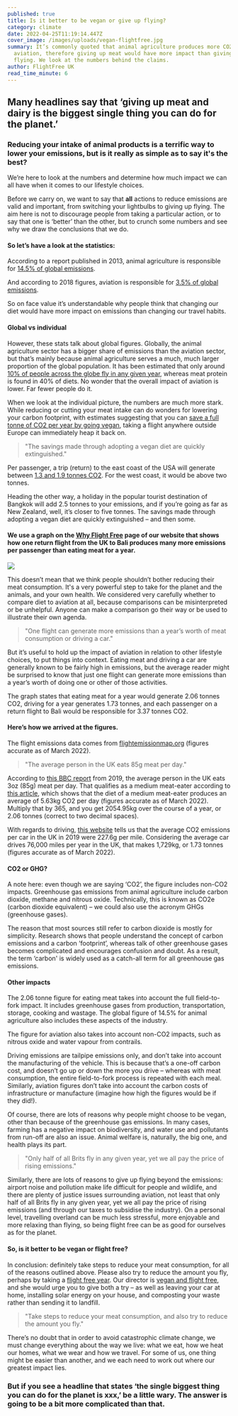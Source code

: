 ```yaml
---
published: true
title: Is it better to be vegan or give up flying?
category: climate
date: 2022-04-25T11:19:14.447Z
cover_image: /images/uploads/vegan-flightfree.jpg
summary: It’s commonly quoted that animal agriculture produces more CO2 than
  aviation, therefore giving up meat would have more impact than giving up
  flying. We look at the numbers behind the claims.
author: FlightFree UK
read_time_minute: 6
---
```

## Many headlines say that ‘giving up meat and dairy is the biggest single thing you can do for the planet.’

### Reducing your intake of animal products is a terrific way to lower your emissions, but is it really as simple as to say it's the best?

We’re here to look at the numbers and determine how much impact we can all have when it comes to our lifestyle choices. 

Before we carry on, we want to say that **all** actions to reduce emissions are valid and important, from switching your lightbulbs to giving up flying. The aim here is not to discourage people from taking a particular action, or to say that one is ‘better’ than the other, but to crunch some numbers and see why we draw the conclusions that we do.

#### So let’s have a look at the statistics:

According to a report published in 2013, animal agriculture is responsible for [14.5% of global emissions](https://www.fao.org/3/i3437e/i3437e.pdf).

And according to 2018 figures, aviation is responsible for [3.5% of global emissions](https://www.carbonbrief.org/guest-post-calculating-the-true-climate-impact-of-aviation-emissions).

So on face value it’s understandable why people think that changing our diet would have more impact on emissions than changing our travel habits.

#### Global vs individual

However, these stats talk about global figures. Globally, the animal agriculture sector has a bigger share of emissions than the aviation sector, but that’s mainly because animal agriculture serves a much, much larger proportion of the global population. It has been estimated that only around [10% of people across the globe fly in any given year](https://tanjent-energy.com/blog/1-of-people-cause-half-of-global-aviation-emissions-study/), whereas meat protein is found in 40% of diets. No wonder that the overall impact of aviation is lower. Far fewer people do it. 

When we look at the individual picture, the numbers are much more stark. While reducing or cutting your meat intake can do wonders for lowering your carbon footprint, with estimates suggesting that you can [save a full tonne of CO2 per year by going vegan](https://www.ncbi.nlm.nih.gov/pmc/articles/PMC4372775/), taking a flight anywhere outside Europe can immediately heap it back on.

> "The savings made through adopting a vegan diet are quickly extinguished."

Per passenger, a trip (return) to the east coast of the USA will generate between [1.3 and 1.9 tonnes CO2](https://flightemissionmap.org/). For the west coast, it would be above two tonnes. 

Heading the other way, a holiday in the popular tourist destination of Bangkok will add 2.5 tonnes to your emissions, and if you’re going as far as New Zealand, well, it’s closer to five tonnes. The savings made through adopting a vegan diet are quickly extinguished – and then some.

#### We use a graph on the [Why Flight Free](https://flightfree.co.uk/why_flight_free/) page of our website that shows how one return flight from the UK to Bali produces many more emissions per passenger than eating meat for a year. 

![](/images/uploads/bar_chart.jpg)

This doesn’t mean that we think people shouldn’t bother reducing their meat consumption. It's a very powerful step to take for the planet and the animals, and your own health. We considered very carefully whether to compare diet to aviation at all, because comparisons can be misinterpreted or be unhelpful. Anyone can make a comparison go their way or be used to illustrate their own agenda. 

> "One flight can generate more emissions than a year’s worth of meat consumption or driving a car."

But it’s useful to hold up the impact of aviation in relation to other lifestyle choices, to put things into context. Eating meat and driving a car are generally known to be fairly high in emissions, but the average reader might be surprised to know that just one flight can generate more emissions than a year’s worth of doing one or other of those activities.

The graph states that eating meat for a year would generate 2.06 tonnes CO2, driving for a year generates 1.73 tonnes, and each passenger on a return flight to Bali would be responsible for 3.37 tonnes CO2. 

#### Here’s how we arrived at the figures.

The flight emissions data comes from [flightemissionmap.org](http://flightemissionmap.org) (figures accurate as of March 2022). 

> "The average person in the UK eats 85g meat per day."

According to [this BBC report](https://www.bbc.co.uk/news/explainers-59232599) from 2019, the average person in the UK eats 3oz (85g) meat per day. That qualifies as a medium meat-eater according to [this article](https://www.ncbi.nlm.nih.gov/pmc/articles/PMC4372775/), which shows that the diet of a medium meat-eater produces an average of 5.63kg CO2 per day (figures accurate as of March 2022). Multiply that by 365, and you get 2054.95kg over the course of a year, or 2.06 tonnes (correct to two decimal spaces).

With regards to driving, [this website](https://www.nimblefins.co.uk/average-co2-emissions-car-uk) tells us that the average CO2 emissions per car in the UK in 2019 were 227.6g per mile. Considering the average car drives 76,000 miles per year in the UK, that makes 1,729kg, or 1.73 tonnes (figures accurate as of March 2022). 

#### CO2 or GHG? 

A note here: even though we are saying ‘CO2’, the figure includes non-CO2 impacts. Greenhouse gas emissions from animal agriculture include carbon dioxide, methane and nitrous oxide. Technically, this is known as CO2e (carbon dioxide equivalent) – we could also use the acronym GHGs (greenhouse gases). 

The reason that most sources still refer to carbon dioxide is mostly for simplicity. Research shows that people understand the concept of carbon emissions and a carbon ‘footprint’, whereas talk of other greenhouse gases becomes complicated and encourages confusion and doubt. As a result, the term ‘carbon' is widely used as a catch-all term for all greenhouse gas emissions.

#### Other impacts

The 2.06 tonne figure for eating meat takes into account the full field-to-fork impact. It includes greenhouse gases from production, transportation, storage, cooking and wastage. The global figure of 14.5% for animal agriculture also includes these aspects of the industry. 

The figure for aviation also takes into account non-CO2 impacts, such as nitrous oxide and water vapour from contrails. 

Driving emissions are tailpipe emissions only, and don’t take into account the manufacturing of the vehicle. This is because that’s a one-off carbon cost, and doesn’t go up or down the more you drive – whereas with meat consumption, the entire field-to-fork process is repeated with each meal. Similarly, aviation figures don’t take into account the carbon costs of infrastructure or manufacture (imagine how high the figures would be if they did!).

Of course, there are lots of reasons why people might choose to be vegan, other than because of the greenhouse gas emissions. In many cases, farming has a negative impact on biodiversity, and water use and pollutants from run-off are also an issue. Animal welfare is, naturally, the big one, and health plays its part. 

> "Only half of all Brits fly in any given year, yet we all pay the price of rising emissions."

Similarly, there are lots of reasons to give up flying beyond the emissions: airport noise and pollution make life difficult for people and wildlife, and there are plenty of justice issues surrounding aviation, not least that only half of all Brits fly in any given year, yet we all pay the price of rising emissions (and through our taxes to subsidise the industry). On a personal level, travelling overland can be much less stressful, more enjoyable and more relaxing than flying, so being flight free can be as good for ourselves as for the planet.

#### So, is it better to be vegan or flight free?

In conclusion: definitely take steps to reduce your meat consumption, for all of the reasons outlined above. Please also try to reduce the amount you fly, perhaps by taking a [flight free year](/index). Our director is [vegan and flight free](https://www.vegansociety.com/news/blog/flight-free-and-vegan), and she would urge you to give both a try – as well as leaving your car at home, installing solar energy on your house, and composting your waste rather than sending it to landfill.

> "Take steps to reduce your meat consumption, and also try to reduce the amount you fly."

There’s no doubt that in order to avoid catastrophic climate change, we must change everything about the way we live: what we eat, how we heat our homes, what we wear and how we travel. For some of us, one thing might be easier than another, and we each need to work out where our greatest impact lies. 

### But if you see a headline that states ‘the single biggest thing you can do for the planet is xxx,’ be a little wary. The answer is going to be a bit more complicated than that.